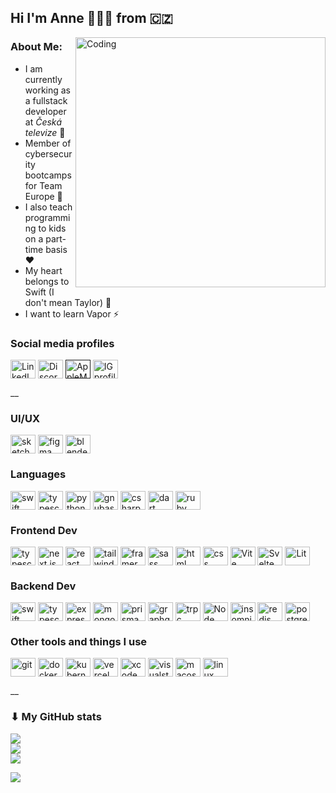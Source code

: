 ## Hi I'm Anne 🙋🏻‍♀️ from 🇨🇿
<img align="right" alt="Coding" width="400" src="https://github.com/Aletheie/Aletheie/assets/65088142/acce1f94-a02a-4556-af50-fd304ab568bc">

### About Me:

- I am currently working as a fullstack developer at _Česká televize_ 💼
- Member of cybersecurity bootcamps for Team Europe 🔐
- I also teach programming to kids on a part-time basis ❤️
- My heart belongs to Swift (I don't mean Taylor) 🦉
- I want to learn Vapor ⚡

### Social media profiles

<p align="left">
<a href="https://linkedin.com/in/annajungmannova"><img align="center" src="https://cdn.jsdelivr.net/npm/simple-icons@3.0.1/icons/linkedin.svg" alt="LinkedIn profile" height="30" width="40" /></a>
<a href="https://discordapp.com/users/aletheie_"><img align="center" src="https://cdn.jsdelivr.net/npm/simple-icons@3.0.1/icons/discord.svg" alt="Discord profile" height="30" width="40" /></a>
<a href=""><img align="center" src="https://cdn.jsdelivr.net/npm/simple-icons@3.0.1/icons/applemusic.svg" alt="AppleMusic profile" height="30" width="40" /></a>
<a href="https://www.instagram.com/jungmannovaa/"><img align="center" src="https://cdn.jsdelivr.net/npm/simple-icons@3.0.1/icons/instagram.svg" alt="IG profile" height="30" width="40" /></a>
</p>

__

### UI/UX

<p align="left">
<img align="center" src="https://cdn.jsdelivr.net/npm/simple-icons@3.0.1/icons/sketch.svg" alt="sketch" height="30" width="40" />
<img align="center" src="https://cdn.jsdelivr.net/npm/simple-icons@3.0.1/icons/figma.svg" alt="figma" height="30" width="40" />
<img align="center" src="https://cdn.jsdelivr.net/npm/simple-icons@3.0.1/icons/blender.svg" alt="blender" height="30" width="40" />
</p>

### Languages

<p align="left">
<img align="center" src="https://cdn.jsdelivr.net/npm/simple-icons@3.0.1/icons/swift.svg" alt="swift" height="30" width="40" />
<img align="center" src="https://cdn.jsdelivr.net/npm/simple-icons@3.0.1/icons/typescript.svg" alt="typescript" height="30" width="40" />
<img align="center" src="https://cdn.jsdelivr.net/npm/simple-icons@3.0.1/icons/python.svg" alt="python" height="30" width="40" />
<img align="center" src="https://cdn.jsdelivr.net/npm/simple-icons@3.0.1/icons/gnubash.svg" alt="gnubash" height="30" width="40" />
<img align="center" src="https://cdn.jsdelivr.net/npm/simple-icons@3.0.1/icons/csharp.svg" alt="csharp" height="30" width="40" />
<img align="center" src="https://cdn.jsdelivr.net/npm/simple-icons@3.0.1/icons/dart.svg" alt="dart" height="30" width="40" />
<img align="center" src="https://cdn.jsdelivr.net/npm/simple-icons@3.0.1/icons/ruby.svg" alt="ruby" height="30" width="40" />
</p>

### Frontend Dev

<p align="left">
<img align="center" src="https://cdn.jsdelivr.net/npm/simple-icons@3.0.1/icons/typescript.svg" alt="typescript" height="30" width="40" />
<img align="center" src="https://res.cloudinary.com/dgj3s3q6m/image/upload/v1714032434/nextdotjs_gfveu1.svg" alt="next.js" height="30" width="40" />
<img align="center" src="https://cdn.jsdelivr.net/npm/simple-icons@3.0.1/icons/react.svg" alt="react" height="30" width="40" />
<img align="center" src="https://cdn.jsdelivr.net/npm/simple-icons@3.0.1/icons/tailwindcss.svg" alt="tailwind" height="30" width="40" />
<img align="center" src="https://cdn.jsdelivr.net/npm/simple-icons@3.0.1/icons/framer.svg" alt="framer" height="30" width="40" />
<img align="center" src="https://cdn.jsdelivr.net/npm/simple-icons@3.0.1/icons/sass.svg" alt="sass" height="30" width="40" />
<img align="center" src="https://cdn.jsdelivr.net/npm/simple-icons@3.0.1/icons/html5.svg" alt="html" height="30" width="40" />
<img align="center" src="https://cdn.jsdelivr.net/npm/simple-icons@3.0.1/icons/css3.svg" alt="css" height="30" width="40" />
<img align="center" src="https://res.cloudinary.com/dgj3s3q6m/image/upload/v1714032795/vite_oqnhut.svg" alt="Vite" height="30" width="40" />
<img align="center" src="https://cdn.jsdelivr.net/npm/simple-icons@3.0.1/icons/svelte.svg" alt="Svelte" height="30" width="40" />
<img align="center" src="https://res.cloudinary.com/dgj3s3q6m/image/upload/v1714032949/lit_nardzu.svg" alt="Lit" height="30" width="40" />
</p>

### Backend Dev

<p align="left">
<img align="center" src="https://cdn.jsdelivr.net/npm/simple-icons@3.0.1/icons/swift.svg" alt="swift" height="30" width="40" />
<img align="center" src="https://cdn.jsdelivr.net/npm/simple-icons@3.0.1/icons/typescript.svg" alt="typescript" height="30" width="40" />
<img align="center" src="https://res.cloudinary.com/dgj3s3q6m/image/upload/v1714033475/express_ku7y43.svg" alt="express" height="30" width="40" />
<img align="center" src="https://cdn.jsdelivr.net/npm/simple-icons@3.0.1/icons/mongodb.svg" alt="mongodb" height="30" width="40" />
<img align="center" src="https://res.cloudinary.com/dgj3s3q6m/image/upload/v1714033584/prisma_v1vgcu.svg" alt="prisma" height="30" width="40" />
<img align="center" src="https://cdn.jsdelivr.net/npm/simple-icons@3.0.1/icons/graphql.svg" alt="graphql" height="30" width="40" />
<img align="center" src="https://res.cloudinary.com/dgj3s3q6m/image/upload/v1714033676/trpc_yyarmz.svg" alt="trpc" height="30" width="40" />
<img align="center" src="https://cdn.jsdelivr.net/npm/simple-icons@3.0.1/icons/node-dot-js.svg" alt="Node" height="30" width="40" />
<img align="center" src="https://cdn.jsdelivr.net/npm/simple-icons@3.0.1/icons/insomnia.svg" alt="insomnia" height="30" width="40" />
<img align="center" src="https://cdn.jsdelivr.net/npm/simple-icons@3.0.1/icons/redis.svg" alt="redis" height="30" width="40" />
<img align="center" src="https://cdn.jsdelivr.net/npm/simple-icons@3.0.1/icons/postgresql.svg" alt="postgresql" height="30" width="40" />
</p>

### Other tools and things I use

<p align="left">
<img align="center" src="https://cdn.jsdelivr.net/npm/simple-icons@3.0.1/icons/git.svg" alt="git" height="30" width="40" />
<img align="center" src="https://cdn.jsdelivr.net/npm/simple-icons@3.0.1/icons/docker.svg" alt="docker" height="30" width="40" />
<img align="center" src="https://cdn.jsdelivr.net/npm/simple-icons@3.0.1/icons/kubernetes.svg" alt="kubernetes" height="30" width="40" />
<img align="center" src="https://cdn.jsdelivr.net/npm/simple-icons@3.0.1/icons/vercel.svg" alt="vercel" height="30" width="40" />
<img align="center" src="https://cdn.jsdelivr.net/npm/simple-icons@3.0.1/icons/xcode.svg" alt="xcode" height="30" width="40" />
<img align="center" src="https://cdn.jsdelivr.net/npm/simple-icons@3.0.1/icons/visualstudiocode.svg" alt="visualstudiocode" height="30" width="40" />
<img align="center" src="https://res.cloudinary.com/dgj3s3q6m/image/upload/v1714034315/macos_duumls.svg" alt="macos" height="30" width="40" />
<img align="center" src="https://cdn.jsdelivr.net/npm/simple-icons@3.0.1/icons/linux.svg" alt="linux" height="30" width="40" />
</p>

__

### ⬇ My GitHub stats

![](https://github-readme-stats.vercel.app/api?username=Aletheie&theme=default&hide_border=false&include_all_commits=false&count_private=true)<br/>
![](https://github-readme-streak-stats.herokuapp.com/?user=Aletheie&theme=default&hide_border=false)<br/>
![](https://github-readme-stats.vercel.app/api/top-langs/?username=Aletheie&theme=default&hide_border=false&include_all_commits=false&count_private=true&layout=compact)

[![](https://visitcount.itsvg.in/api?id=Aletheie&icon=7&color=1)](https://visitcount.itsvg.in)
